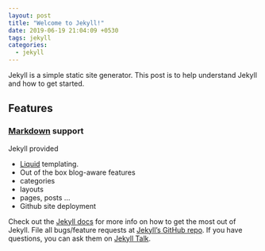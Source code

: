 ```yaml
---
layout: post
title: "Welcome to Jekyll!"
date: 2019-06-19 21:04:09 +0530
tags: jekyll
categories:
  - jekyll
---
```


Jekyll is a simple static site generator. This post is to help understand Jekyll and how to get started.

<!-- more -->

## Features

### [Markdown](http://daringfireball.net/projects/markdown) support

Jekyll provided

- [Liquid](http://liquidmarkup.org/) templating.
- Out of the box blog-aware features
- categories
- layouts
- pages, posts ...
- Github site deployment

Check out the [Jekyll docs][jekyll-docs] for more info on how to get the most out of Jekyll. File all bugs/feature requests at [Jekyll’s GitHub repo][jekyll-gh]. If you have questions, you can ask them on [Jekyll Talk][jekyll-talk].

[jekyll-docs]: https://jekyllrb.com/docs/home
[jekyll-gh]: https://github.com/jekyll/jekyll
[jekyll-talk]: https://talk.jekyllrb.com/
